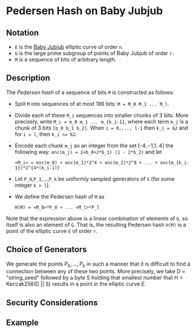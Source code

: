 # Pedersen Hash on Baby Jubjub

## Notation

- `E` is the [Baby Jubjub](https://github.com/ethereum/EIPs/pull/2494) elliptic curve of order `n`.
- `G` is the large prime subgroup of points of Baby Jubjub of order `r`.
- `M` is a sequence of bits of arbitrary length.

## Description

The *Pedersen hash* of a sequence of bits `M` is constructed as follows:

- Split `M` into sequences of at most 186 bits: `M = M_0 M_1 ... M_l`.
- Divide each of these `M_i` sequences into smaller chunks of 3 bits. <!-- (If `M` is not a multiple of 3, pad `M` to a multiple of 3 bits by appending zero bits.) --> 
More precisely, write `M_i = m_0 m_1 ... m_{k_i-1}`, where each term `m_j` is a chunk of 3 bits `[b_0 b_1 b_2]`. When `i = 0,..., l-1` then `k_i = 62` and for `i = l`, then `k_i <= 62`.

- Encode each chunk `m_j` as an integer from the set [-4..-1,1..4] the following way:
```enc(m_j) = 1+b_0+2*b_1) (1 - 2*b_2)```
and let 
    ```
    <M_i> = enc(m_0) + enc(m_1)*2^4 + enc(m_2)*2^8 + ... + enc(m_{k_i-1})*2^{4*(k_i-1)}
    ```

- Let `P_0`,`P_1`,...,`P_k` be uniformly sampled generators of `G` (for some integer `k > l`). 

- We define the Pedersen hash of `M` as 
    ```
    H(M) = <M_0>*P_0 + ... <M_l>*P_l
    ```

Note that the expression above is a linear combination of elements of `G`, so itself is also an element of `G`. That is, the resulting Pedersen hash `H(M)` is a point of the elliptic curve `E` of order `r`.

## Choice of Generators

We generate the points $P_0,\dots,P_{{k}}$ in such a manner that it is difficult to find a connection between any of these two points. More precisely, we take  D =  "string$\_$seed" followed by a byte S holding that smallest number that H = Keccak256(D || S) results in a point in the elliptic curve $E$.
  
## Security Considerations



## Example
